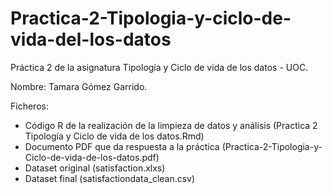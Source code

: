 # Practica-2-Tipologia-y-ciclo-de-vida-del-los-datos

Práctica 2 de la asignatura Tipología y Ciclo de vida de los datos - UOC.

Nombre: Tamara Gómez Garrido.

Ficheros:

- Código R de la realización de la limpieza de datos y análisis (Practica 2 Tipología y Ciclo de vida de los datos.Rmd)
- Documento PDF que da respuesta a la práctica (Practica-2-Tipologia-y-Ciclo-de-vida-de-los-datos.pdf)
- Dataset original (satisfaction.xlxs)
- Dataset final (satisfactiondata_clean.csv)
